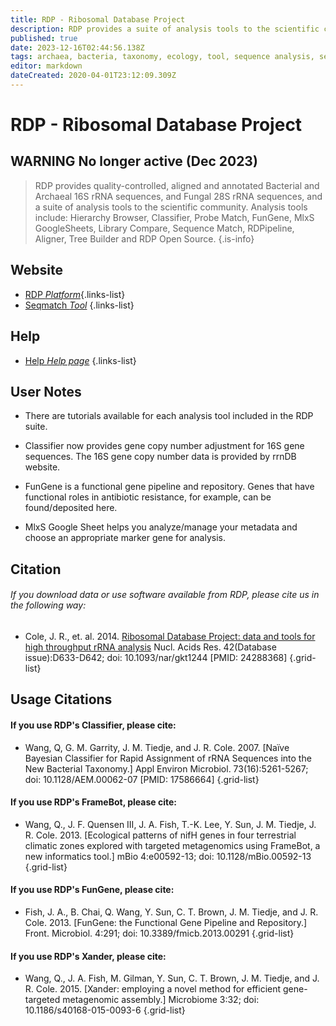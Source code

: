 ```yaml
---
title: RDP - Ribosomal Database Project
description: RDP provides a suite of analysis tools to the scientific community, including Sequence Match (SeqMatch) which is similar to BLASTn, but chooses nearest neighbors based on 7mer/"word" matches rather than alignment-based methods. 
published: true
date: 2023-12-16T02:44:56.138Z
tags: archaea, bacteria, taxonomy, ecology, tool, sequence analysis, sequence matching, sequence alignment, genes, 16s rrna, fungi, phylogeny, rdna
editor: markdown
dateCreated: 2020-04-01T23:12:09.309Z
---
```


# RDP - Ribosomal Database Project
## WARNING No longer active (Dec 2023)

> RDP provides quality-controlled, aligned and annotated Bacterial and Archaeal 16S rRNA sequences, and Fungal 28S rRNA sequences, and a suite of analysis tools to the scientific community. Analysis tools include: Hierarchy Browser, Classifier, Probe Match, FunGene, MlxS GoogleSheets, Library Compare, Sequence Match, RDPipeline, Aligner, Tree Builder and RDP Open Source. 
{.is-info}

## Website

- [RDP *Platform*](http://rdp.cme.msu.edu/index.jsp){.links-list}
- [Seqmatch *Tool*](http://rdp.cme.msu.edu/seqmatch/seqmatch_intro.jsp)
{.links-list}

## Help

- [Help *Help page*](http://rdp.cme.msu.edu/seqmatch/seqmatch_help.jsp)
{.links-list}

## User Notes

- There are tutorials available for each analysis tool included in the RDP suite. 

- Classifier now provides gene copy number adjustment for 16S gene sequences. The 16S gene copy number data is provided by rrnDB website.

- FunGene is a functional gene pipeline and repository.  Genes that have functional roles in antibiotic resistance, for example, can be found/deposited here. 

- MlxS Google Sheet helps you analyze/manage your metadata and choose an appropriate marker gene for analysis.


## Citation
###### If you download data or use software available from RDP, please cite us in the following way:
- Cole, J. R., et. al. 2014. [Ribosomal Database Project: data and tools for high throughput rRNA analysis](https://www.ncbi.nlm.nih.gov/pubmed/24288368) Nucl. Acids Res. 42(Database issue):D633-D642; doi: 10.1093/nar/gkt1244 [PMID: 24288368]
{.grid-list}

## Usage Citations

#### If you use RDP's Classifier, please cite:

- Wang, Q, G. M. Garrity, J. M. Tiedje, and J. R. Cole. 2007. [Naïve Bayesian Classifier for Rapid Assignment of rRNA Sequences into the New Bacterial Taxonomy.] Appl Environ Microbiol. 73(16):5261-5267; doi: 10.1128/AEM.00062-07 [PMID: 17586664]
{.grid-list}

#### If you use RDP's FrameBot, please cite:

- Wang, Q., J. F. Quensen III, J. A. Fish, T.-K. Lee, Y. Sun, J. M. Tiedje, J. R. Cole. 2013. [Ecological patterns of nifH genes in four terrestrial climatic zones explored with targeted metagenomics using FrameBot, a new informatics tool.] mBio 4:e00592-13; doi: 10.1128/mBio.00592-13
{.grid-list}

#### If you use RDP's FunGene, please cite:

- Fish, J. A., B. Chai, Q. Wang, Y. Sun, C. T. Brown, J. M. Tiedje, and J. R. Cole. 2013. [FunGene: the Functional Gene Pipeline and Repository.] Front. Microbiol. 4:291; doi: 10.3389/fmicb.2013.00291
{.grid-list}

#### If you use RDP's Xander, please cite:

- Wang, Q., J. A. Fish, M. Gilman, Y. Sun, C. T. Brown, J. M. Tiedje, and J. R. Cole. 2015. [Xander: employing a novel method for efficient gene-targeted metagenomic assembly.] Microbiome 3:32; doi: 10.1186/s40168-015-0093-6
{.grid-list}